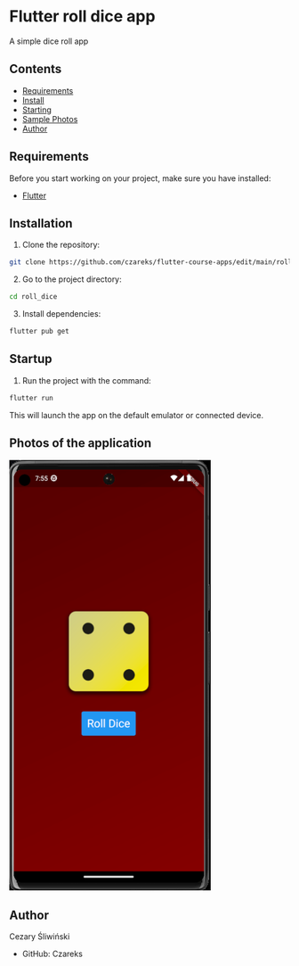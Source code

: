 # Flutter roll dice app

A simple dice roll app

## Contents

- [Requirements](#requirements)
- [Install](#install)
- [Starting](#booting)
- [Sample Photos](#sample-photos)
- [Author](#author)

## Requirements

Before you start working on your project, make sure you have installed:

- [Flutter](https://flutter.dev/docs/get-started/install)

## Installation

1. Clone the repository:

```bash
git clone https://github.com/czareks/flutter-course-apps/edit/main/roll_dice/
```
2. Go to the project directory:
```bash
cd roll_dice
```
3. Install dependencies:
```bash
flutter pub get
```
## Startup
1. Run the project with the command:
```bash
flutter run
```
This will launch the app on the default emulator or connected device.

## Photos of the application
![Roll dice app](1.png)


## Author
Cezary Śliwiński
- GitHub: Czareks
